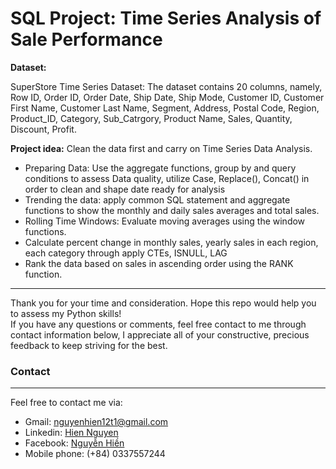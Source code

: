 # SQL Project: Time Series Analysis of Sale Performance<br>
**Dataset:** <p>
SuperStore Time Series Dataset: The dataset contains 20 columns, namely, Row ID, Order ID, Order Date, Ship Date, Ship Mode, Customer ID, Customer First Name, Customer Last Name, Segment, Address, Postal Code, Region, Product_ID, Category, Sub_Catrgory, Product Name, Sales, Quantity, Discount, Profit. <p>
**Project idea:** Clean the data first and carry on Time Series Data Analysis.<p>
  - Preparing Data: Use the aggregate functions, group by and query conditions to assess Data quality, utilize Case, Replace(), Concat() in order to clean and shape date ready for analysis 
  - Trending the data: apply common SQL statement and aggregate functions to show the monthly and daily sales averages and total sales.
  - Rolling Time Windows: Evaluate moving averages using the window functions.
  - Calculate percent change in monthly sales, yearly sales in each region, each category through apply CTEs, ISNULL, LAG
  - Rank the data based on sales in ascending order using the RANK function. 
---------------------------------------------------------------------------------------------------
Thank you for your time and consideration. Hope this repo would help you to assess my Python skills!<br>
If you have any questions or comments, feel free contact to me through contact information below, I appreciate all of your constructive, precious feedback to keep striving for the best.<p>
### Contact
***
Feel free to contact me via: <br>
- Gmail: nguyenhien12t1@gmail.com <br>
- Linkedin: [Hien Nguyen](https://www.linkedin.com/in/hien-nguyen-a7b9a4201/) <br>
- Facebook: [Nguyễn Hiền](https://www.facebook.com/hien.nguyenthithuy.562) <br>
- Mobile phone: (+84) 0337557244 <br>

